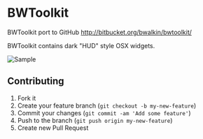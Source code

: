 # BWToolkit

BWToolkit port to GitHub http://bitbucket.org/bwalkin/bwtoolkit/

BWToolkit contains dark "HUD" style OSX widgets.

![Sample](http://www.brandonwalkin.com/blog/images/transparent3.png)

## Contributing

1. Fork it
2. Create your feature branch (`git checkout -b my-new-feature`)
3. Commit your changes (`git commit -am 'Add some feature'`)
4. Push to the branch (`git push origin my-new-feature`)
5. Create new Pull Request
